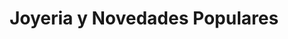---
title: "Joyeria y Novedades Populares"
url: /panama-city/joyeria-y-novedades-populares/
shop: joyería
---